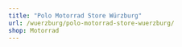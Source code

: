 ```yaml
---
title: "Polo Motorrad Store Würzburg"
url: /wuerzburg/polo-motorrad-store-wuerzburg/
shop: Motorrad
---
```

